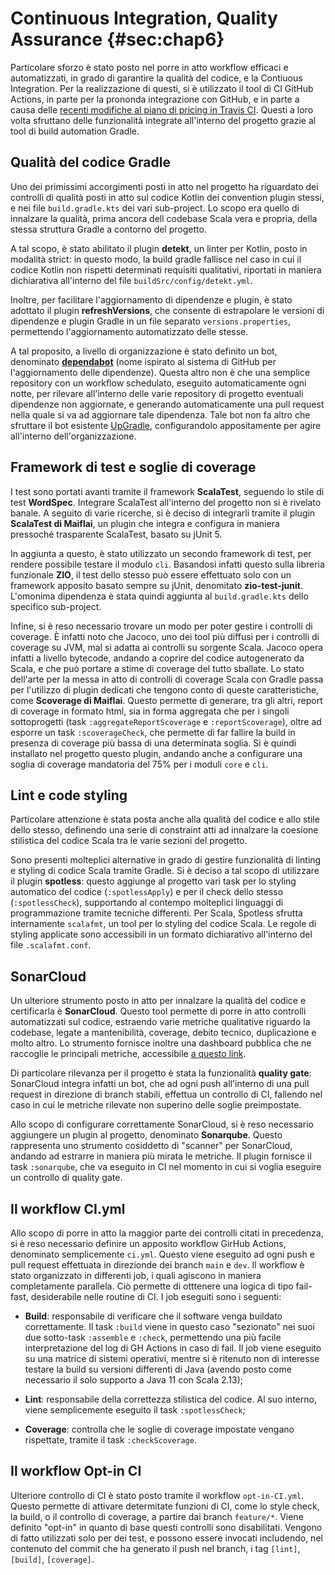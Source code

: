 # Continuous Integration, Quality Assurance {#sec:chap6}

Particolare sforzo è stato posto nel porre in atto workflow efficaci e
automatizzati, in grado di garantire la qualità del codice, e la Contiuous
Integration. Per la realizzazione di questi, si è utilizzato il tool di CI
GitHub Actions, in parte per la prononda integrazione con GitHub, e in parte a
causa delle
[recenti modifiche al piano di pricing in Travis CI](https://blog.travis-ci.com/2020-11-02-travis-ci-new-billing).
Questi a loro volta sfruttano delle funzionalità integrate all'interno del
progetto grazie al tool di build automation Gradle.

## Qualità del codice Gradle

Uno dei primissimi accorgimenti posti in atto nel progetto ha riguardato dei
controlli di qualità posti in atto sul codice Kotlin dei convention plugin
stessi, e nei file `build.gradle.kts` dei vari sub-project. Lo scopo era quello
di innalzare la qualità, prima ancora dell codebase Scala vera e propria, della
stessa struttura Gradle a contorno del progetto.

A tal scopo, è stato abilitato il plugin **detekt**, un linter per Kotlin, posto
in modalità strict: in questo modo, la build gradle fallisce nel caso in cui il
codice Kotlin non rispetti determinati requisiti qualitativi, riportati in
maniera dichiarativa all'interno del file `buildSrc/config/detekt.yml`.

Inoltre, per facilitare l'aggiornamento di dipendenze e plugin, è stato adottato
il plugin **refreshVersions**, che consente di estrapolare le versioni di
dipendenze e plugin Gradle in un file separato `versions.properties`,
permettendo l'aggiornamento automatizzato delle stesse.

A tal proposito, a livello di organizzazione è stato definito un bot, denominato
**[dependabot](https://github.com/scalaquest/Dependabot)** (nome ispirato al
sistema di GitHub per l'aggiornamento delle dipendenze). Questa altro non è che
una semplice repository con un workflow schedulato, eseguito automaticamente
ogni notte, per rilevare all'interno delle varie repository di progetto
eventuali dipendenze non aggiornate, e generando automaticamente una pull
request nella quale si va ad aggiornare tale dipendenza. Tale bot non fa altro
che sfruttare il bot esistente [UpGradle](https://github.com/DanySK/upgradle),
configurandolo appositamente per agire all'interno dell'organizzazione.

## Framework di test e soglie di coverage

I test sono portati avanti tramite il framework **ScalaTest**, seguendo lo stile
di test **WordSpec**. Integrare ScalaTest all'interno del progetto non si è
rivelato banale. A seguito di varie ricerche, si è deciso di integrarli tramite
il plugin **ScalaTest di Maiflai**, un plugin che integra e configura in maniera
pressoché trasparente ScalaTest, basato su jUnit 5.

In aggiunta a questo, è stato utilizzato un secondo framework di test, per
rendere possibile testare il modulo `cli`. Basandosi infatti questo sulla
libreria funzionale **ZIO**, il test dello stesso può essere effettuato solo con
un framework apposito basato sempre su jUnit, denomitato **zio-test-junit**.
L'omonima dipendenza è stata quindi aggiunta al `build.gradle.kts` dello
specifico sub-project.

Infine, si è reso necessario trovare un modo per poter gestire i controlli di
coverage. È infatti noto che Jacoco, uno dei tool più diffusi per i controlli di
coverage su JVM, mal si adatta ai controlli su sorgente Scala. Jacoco opera
infatti a livello bytecode, andando a coprire del codice autogenerato da Scala,
e che può portare a stime di coverage del tutto sballate. Lo stato dell'arte per
la messa in atto di controlli di coverage Scala con Gradle passa per l'utilizzo
di plugin dedicati che tengono conto di queste caratteristiche, come **Scoverage
di Maiflai**. Questo permette di generare, tra gli altri, report di coverage in
formato html, sia in forma aggregata che per i singoli sottoprogetti (task
`:aggregateReportScoverage` e `:reportScoverage`), oltre ad esporre un task
`:scoverageCheck`, che permette di far fallire la build in presenza di coverage
più bassa di una determinata soglia. Si è quindi installato nel progetto questo
plugin, andando anche a configurare una soglia di coverage mandatoria del 75%
per i moduli `core` e `cli`.

## Lint e code styling

Particolare attenzione è stata posta anche alla qualità del codice e allo stile
dello stesso, definendo una serie di constraint atti ad innalzare la coesione
stilistica del codice Scala tra le varie sezioni del progetto.

Sono presenti molteplici alternative in grado di gestire funzionalità di linting
e styling di codice Scala tramite Gradle. Si è deciso a tal scopo di utilizzare
il plugin **spotless**: questo aggiunge al progetto vari task per lo styling
automatico del codice (`:spotlessApply`) e per il check dello stesso
(`:spotlessCheck`), supportando al contempo molteplici linguaggi di
programmazione tramite tecniche differenti. Per Scala, Spotless sfrutta
internamente `scalafmt`, un tool per lo styling del codice Scala. Le regole di
styling applicate sono accessibili in un formato dichiarativo all'interno del
file `.scalafmt.conf`.

## SonarCloud

Un ulteriore strumento posto in atto per innalzare la qualità del codice e
certificarla è **SonarCloud**. Questo tool permette di porre in atto controlli
automatizzati sul codice, estraendo varie metriche qualitative riguardo la
codebase, legate a mantenibilità, coverage, debito tecnico, duplicazione e molto
altro. Lo strumento fornisce inoltre una dashboard pubblica che ne raccoglie le
principali metriche, accessibile
[a questo link](https://sonarcloud.io/dashboard?id=scalaquest_PPS-19-ScalaQuest).

Di particolare rilevanza per il progetto è stata la funzionalità **quality
gate**: SonarCloud integra infatti un bot, che ad ogni push all'interno di una
pull request in direzione di branch stabili, effettua un controllo di CI,
fallendo nel caso in cui le metriche rilevate non superino delle soglie
preimpostate.

Allo scopo di configurare correttamente SonarCloud, si è reso necessario
aggiungere un plugin al progetto, denominato **Sonarqube**. Questo rappresenta
uno strumento cosiddetto di "scanner" per SonarCloud, andando ad estrarre in
maniera più mirata le metriche. Il plugin fornisce il task `:sonarqube`, che va
eseguito in CI nel momento in cui si voglia eseguire un controllo di quality
gate.

## Il workflow CI.yml

Allo scopo di porre in atto la maggior parte dei controlli citati in precedenza,
si è reso necessario definire un apposito workflow GirHub Actions, denominato
semplicemente `ci.yml`. Questo viene eseguito ad ogni push e pull request
effettuata in direzionde dei branch `main` e `dev`. Il workflow è stato
organizzato in differenti job, i quali agiscono in maniera completamente
parallela. Ciò permette di otttenere una logica di tipo fail-fast, desiderabile
nelle routine di CI. I job eseguiti sono i seguenti:

- **Build**: responsabile di verificare che il software venga buildato
  correttamente. Il task `:build` viene in questo caso "sezionato" nei suoi due
  sotto-task `:assemble` e `:check`, permettendo una più facile interpretazione
  del log di GH Actions in caso di fail. Il job viene eseguito su una matrice di
  sistemi operativi, mentre si è ritenuto non di interesse testare la build su
  versioni differenti di Java (avendo posto come necessario il solo supporto a
  Java 11 con Scala 2.13);

- **Lint**: responsabile della correttezza stilistica del codice. Al suo
  interno, viene semplicemente eseguito il task `:spotlessCheck`;

- **Coverage**: controlla che le soglie di coverage impostate vengano
  rispettate, tramite il task `:checkScoverage`.

## Il workflow Opt-in CI

Ulteriore controllo di CI è stato posto tramite il workflow `opt-in-CI.yml`.
Questo permette di attivare determitate funzioni di CI, come lo style check, la
build, o il controllo di coverage, a partire dai branch `feature/*`. Viene
definito "opt-in" in quanto di base questi controlli sono disabilitati. Vengono
di fatto utilizzati solo per dei test, e possono essere invocati includendo, nel
contenuto del commit che ha generato il push nel branch, i tag `[lint]`,
`[build]`, `[coverage]`.
